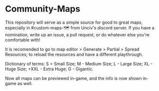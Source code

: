 # Community-Maps
This repository will serve as a simple source for good to great maps, especially in #custom-maps-🗺 from Unciv's discord server. If you have a nomination, write up an issue, a pull request, or do whatever else you're comfortable with!

It is recomended to go to map editor > Generate > Partial > Spread Resources; to reload the resources and have a different playthrough.

Dictionary of terms: S = Small Size; M - Medium Size; L - Large Size; XL - Huge Size; +XXL - Extra Huge; G - Gigantic.

Now all maps can be previewed in-game, and the info is now shown in-game as well.
